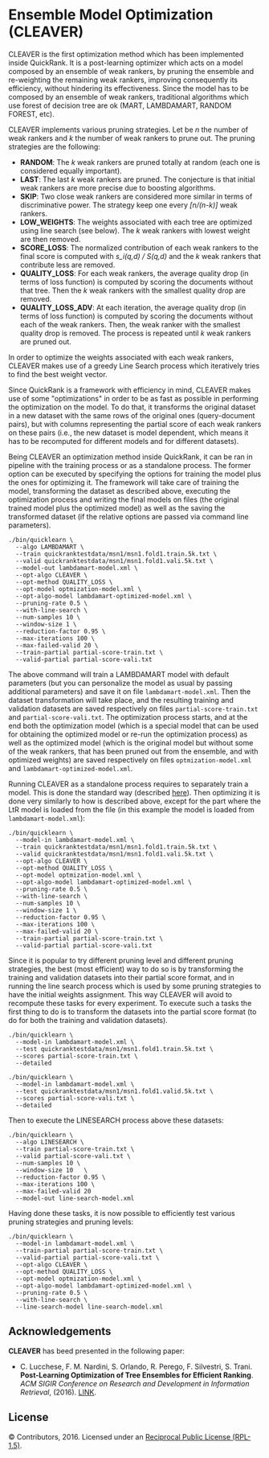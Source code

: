 Ensemble Model Optimization (CLEAVER)
==========

CLEAVER is the first optimization method which has been implemented inside QuickRank. It is a post-learning optimizer which acts on a model composed by an ensemble of weak rankers, by pruning the ensemble and re-weighting the remaining weak rankers, improving consequently its efficiency, without hindering its effectiveness. Since the model has to be composed by an ensemble of weak rankers, traditional algorithms which use forest of decision tree are ok (MART, LAMBDAMART, RANDOM FOREST, etc). 

CLEAVER implements various pruning strategies. Let be *n* the number of weak rankers and *k* the number of weak rankers to prune out. The pruning strategies are the following:

- **RANDOM**: The *k* weak rankers are pruned totally at random (each one is considered equally important).
- **LAST**: The last *k* weak rankers are pruned. The conjecture is that initial weak rankers are more precise due to boosting algorithms.
- **SKIP**: Two close weak rankers are considered more similar in terms of discriminative power. The strategy keep one every *[n/(n-k)]* weak rankers.
- **LOW_WEIGHTS**: The weights associated with each tree are optimized using line search (see below). The *k* weak rankers with lowest weight are then removed.
- **SCORE_LOSS**: The normalized contribution of each weak rankers to the final score is computed with *s_i(q,d) / S(q,d)* and the *k* weak rankers that contribute less are removed.
- **QUALITY_LOSS**: For each weak rankers, the average quality drop (in terms of loss function) is computed by scoring the documents without that tree. Then the *k* weak rankers with the smallest quality drop are removed.
- **QUALITY_LOSS_ADV**: At each iteration, the average quality drop (in terms of loss function) is computed by scoring the documents without each of the weak rankers. Then, the weak ranker with the smallest quality drop is removed. The process is repeated until *k* weak rankers are pruned out.  

In order to optimize the weights associated with each weak rankers, CLEAVER makes use of a greedy Line Search process which iteratively tries to find the best weight vector.

Since QuickRank is a framework with efficiency in mind, CLEAVER makes use of some "optimizations" in order to be as fast as possible in performing the optimization on the model. To do that, it transforms the original dataset in a new dataset with the same rows of the original ones (query-document pairs), but with columns representing the partial score of each weak rankers on these pairs (i.e., the new dataset is model dependent, which means it has to be recomputed for different models and for different datasets).

Being CLEAVER an optimization method inside QuickRank, it can be ran in pipeline with the training process or as a standalone process. The former option can be executed by specifying the options for training the model plus the ones for optimizing it. The framework will take care of training the model, transforming the dataset as described above, executing the optimization process and writing the final models on files (the original trained model plus the optimized model) as well as the saving the transformed dataset (if the relative options are passed via command line parameters).  

```
./bin/quicklearn \
  --algo LAMBDAMART \
  --train quickranktestdata/msn1/msn1.fold1.train.5k.txt \
  --valid quickranktestdata/msn1/msn1.fold1.vali.5k.txt \
  --model-out lambdamart-model.xml \
  --opt-algo CLEAVER \
  --opt-method QUALITY_LOSS \
  --opt-model optmization-model.xml \
  --opt-algo-model lambdamart-optimized-model.xml \
  --pruning-rate 0.5 \
  --with-line-search \
  --num-samples 10 \
  --window-size 1 \
  --reduction-factor 0.95 \
  --max-iterations 100 \
  --max-failed-valid 20 \
  --train-partial partial-score-train.txt \
  --valid-partial partial-score-vali.txt
```

The above command will train a LAMBDAMART model with default parameters (but you can personalize the model as usual by passing additional parameters) and save it on file `lambdamart-model.xml`. Then the dataset transformation will take place, and the resulting training and validation datasets are saved respectively on files `partial-score-train.txt` and `partial-score-vali.txt`. The optimization process starts, and at the end both the optimization model (which is a special model that can be used for obtaining the optimized model or re-run the optimization process) as well as the optimized model (which is the original model but without some of the weak rankers, that has been pruned out from the ensemble, and with optimized weights) are saved respectively on files `optmization-model.xml` and `lambdamart-optimized-model.xml`.

Running CLEAVER as a standalone process requires to separately train a model. This is done the standard way (described [here](/README.md)). Then optimizing it is done very similarly to how is described above, except for the part where the LtR model is loaded from the file (in this example the model is loaded from `lambdamart-model.xml`):

```
./bin/quicklearn \
  --model-in lambdamart-model.xml \
  --train quickranktestdata/msn1/msn1.fold1.train.5k.txt \
  --valid quickranktestdata/msn1/msn1.fold1.vali.5k.txt \
  --opt-algo CLEAVER \
  --opt-method QUALITY_LOSS \
  --opt-model optmization-model.xml \
  --opt-algo-model lambdamart-optimized-model.xml \
  --pruning-rate 0.5 \
  --with-line-search \
  --num-samples 10 \
  --window-size 1 \
  --reduction-factor 0.95 \
  --max-iterations 100 \
  --max-failed-valid 20 \
  --train-partial partial-score-train.txt \
  --valid-partial partial-score-vali.txt
```

Since it is popular to try different pruning level and different pruning strategies, the best (most efficient) way to do so is by transforming the training and validation datasets into their partial score format, and in running the line search process which is used by some pruning strategies to have the initial weights assignment. This way CLEAVER will avoid to recompute these tasks for every experiment. To execute such a tasks the first thing to do is to transform the datasets into the partial score format (to do for both the training and validation datasets).

```
./bin/quicklearn \
  --model-in lambdamart-model.xml \
  --test quickranktestdata/msn1/msn1.fold1.train.5k.txt \
  --scores partial-score-train.txt \
  --detailed
```

```
./bin/quicklearn \
  --model-in lambdamart-model.xml \
  --test quickranktestdata/msn1/msn1.fold1.valid.5k.txt \
  --scores partial-score-vali.txt \
  --detailed
```

Then to execute the LINESEARCH process above these datasets:

```
./bin/quicklearn \
  --algo LINESEARCH \
  --train partial-score-train.txt \
  --valid partial-score-vali.txt \
  --num-samples 10 \
  --window-size 10   \
  --reduction-factor 0.95 \
  --max-iterations 100 \
  --max-failed-valid 20
  --model-out line-search-model.xml
```

Having done these tasks, it is now possible to efficiently test various pruning strategies and pruning levels:

```
./bin/quicklearn \
  --model-in lambdamart-model.xml \
  --train-partial partial-score-train.txt \
  --valid-partial partial-score-vali.txt \
  --opt-algo CLEAVER \
  --opt-method QUALITY_LOSS \
  --opt-model optmization-model.xml \
  --opt-algo-model lambdamart-optimized-model.xml \
  --pruning-rate 0.5 \
  --with-line-search \
  --line-search-model line-search-model.xml
```



Acknowledgements
-------

**CLEAVER** has beed presented in the following paper:
 - C. Lucchese, F. M. Nardini, S. Orlando, R. Perego, F. Silvestri, S. Trani.
 **Post-Learning Optimization of Tree Ensembles for Efficient Ranking**.
 *ACM SIGIR Conference on Research and Development in Information Retrieval*, (2016).
 [LINK](http://dx.doi.org/10.1145/2911451.2914763).

License
-------
© Contributors, 2016. Licensed under an [Reciprocal Public License (RPL-1.5)](https://opensource.org/licenses/RPL-1.5).
